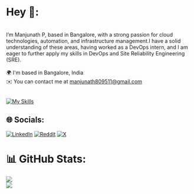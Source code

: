 # Hey 👋:
<br>I’m Manjunath P, based in Bangalore, with a strong passion for cloud technologies, automation, and infrastructure management.I have a solid understanding of these areas, having worked as a DevOps intern, and I am eager to further apply my skills in DevOps and Site Reliability Engineering (SRE).<br><br>🌍 I'm based in Bangalore, India<br>✉️ You can contact me at manjunath809511@gmail.com<br><br>

[![My Skills](https://skillicons.dev/icons?i=linux,kubernetes,docker,aws,gcp,githubactions,terraform,prometheus,grafana)](https://skillicons.dev)


## 🌐 Socials:
[![LinkedIn](https://img.shields.io/badge/LinkedIn-%230077B5.svg?logo=linkedin&logoColor=white)](https://linkedin.com/in/manjunath333/) [![Reddit](https://img.shields.io/badge/Reddit-%23FF4500.svg?logo=Reddit&logoColor=white)](https://reddit.com/user/track2k/) [![X](https://img.shields.io/badge/X-black.svg?logo=X&logoColor=white)](https://x.com/Manjunathhhh) 


# 📊 GitHub Stats:
![](https://github-readme-streak-stats.herokuapp.com/?user=track2k&theme=dark&hide_border=false)<br/>
![](https://github-readme-stats.vercel.app/api/top-langs/?username=track2k&theme=dark&hide_border=false&include_all_commits=true&count_private=true&layout=compact)

